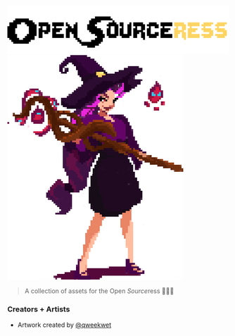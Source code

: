 <img alt="Open Sorceress Title" src="https://raw.githubusercontent.com/JessicaSachs/open-sorceress/develop/assets/title/title-black.png"/>

<img alt="The open sorceress with pink hair, a staff, and a cute little fire elemental" src="https://raw.githubusercontent.com/JessicaSachs/open-sorceress/develop/assets/character/open-sorceress-character.png"/>

> A collection of assets for the Open *Source*ress 🧙🏻‍♀️

### Creators + Artists

* Artwork created by <a href="https://twitter.com/qweekwet">@qweekwet</a>
